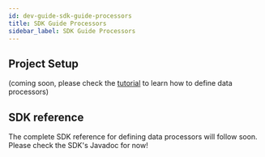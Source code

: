 ```yaml
---
id: dev-guide-sdk-guide-processors
title: SDK Guide Processors
sidebar_label: SDK Guide Processors
---
```


## Project Setup
(coming soon, please check the [tutorial](tutorial-processors) to learn how to define data processors)

## SDK reference
The complete SDK reference for defining data processors will follow soon. Please check the SDK's Javadoc for now!